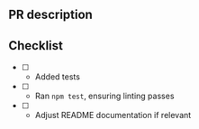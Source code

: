 ## PR description

<!-- Add the description of your PR here -->


## Checklist

- [ ] - Added tests
- [ ] - Ran `npm test`, ensuring linting passes
- [ ] - Adjust README documentation if relevant
